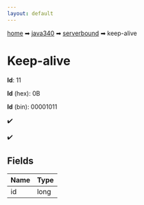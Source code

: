 ```yaml
---
layout: default
---
```


[home](/) ➡ [java340](/protocol/java340) ➡ [serverbound](/protocol/java340/serverbound) ➡ keep-alive

# Keep-alive

**Id**: 11

**Id** (hex): 0B

**Id** (bin): 00001011

✔️

✔️

## Fields

Name | Type
---|---
id | long

